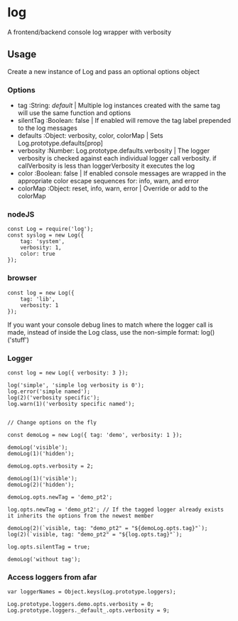 # log

A frontend/backend console log wrapper with verbosity

## Usage

Create a new instance of Log and pass an optional options object

### Options

* tag :String: _default_ | Multiple log instances created with the same tag will use the same function and options
* silentTag :Boolean: false | If enabled will remove the tag label prepended to the log messages
* defaults :Object: verbosity, color, colorMap | Sets Log.prototype.defaults[prop]
* verbosity :Number: Log.prototype.defaults.verbosity | The logger verbosity is checked against each individual logger call verbosity. if callVerbosity is less than loggerVerbosity it executes the log
* color :Boolean: false | If enabled console messages are wrapped in the appropriate color escape sequences for: info, warn, and error
* colorMap :Object: reset, info, warn, error | Override or add to the colorMap

### nodeJS
```
const Log = require('log');
const syslog = new Log({
	tag: 'system',
	verbosity: 1,
	color: true
});
```

### browser
```
const log = new Log({
	tag: 'lib',
	verbosity: 1
});
```

If you want your console debug lines to match where the logger call is made, instead of inside the Log class, use the non-simple format: log()('stuff')

### Logger
```
const log = new Log({ verbosity: 3 });

log('simple', 'simple log verbosity is 0');
log.error('simple named');
log(2)('verbosity specific');
log.warn(1)('verbosity specific named');


// Change options on the fly

const demoLog = new Log({ tag: 'demo', verbosity: 1 });

demoLog('visible');
demoLog(1)('hidden');

demoLog.opts.verbosity = 2;

demoLog(1)('visible');
demoLog(2)('hidden');

demoLog.opts.newTag = 'demo_pt2';

log.opts.newTag = 'demo_pt2'; // If the tagged logger already exists it inherits the options from the newest member

demoLog(2)(`visible, tag: "demo_pt2" = "${demoLog.opts.tag}"`);
log(2)(`visible, tag: "demo_pt2" = "${log.opts.tag}"`);

log.opts.silentTag = true;

demoLog('without tag');
```

### Access loggers from afar
```
var loggerNames = Object.keys(Log.prototype.loggers);

Log.prototype.loggers.demo.opts.verbosity = 0;
Log.prototype.loggers._default_.opts.verbosity = 9;
```
